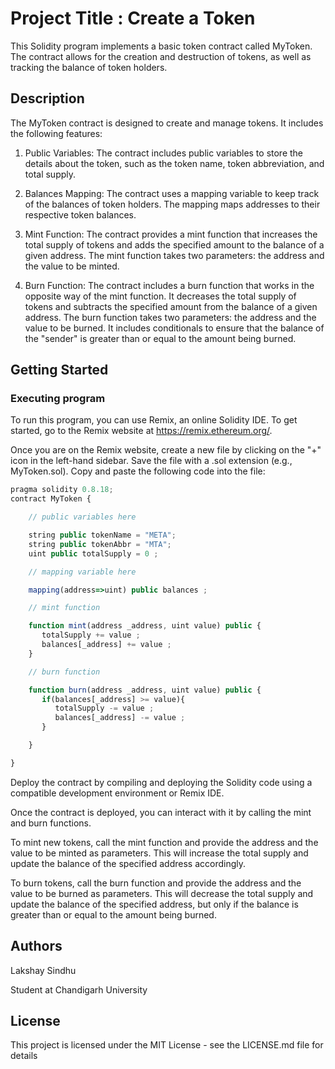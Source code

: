 # Project Title : Create a Token

This Solidity program implements a basic token contract called MyToken. The contract allows for the creation and destruction of tokens, as well as tracking the balance of token holders.

## Description

The MyToken contract is designed to create and manage tokens. It includes the following features:

1. Public Variables: The contract includes public variables to store the details about the token, such as the token name, token abbreviation, and total supply.

2. Balances Mapping: The contract uses a mapping variable to keep track of the balances of token holders. The mapping maps addresses to their respective token balances.

3. Mint Function: The contract provides a mint function that increases the total supply of tokens and adds the specified amount to the balance of a given address. The mint function takes two parameters: the address and the value to be minted.

4. Burn Function: The contract includes a burn function that works in the opposite way of the mint function. It decreases the total supply of tokens and subtracts the specified amount from the balance of a given address. The burn function takes two parameters: the address and the value to be burned. It includes conditionals to ensure that the balance of the "sender" is greater than or equal to the amount being burned.

## Getting Started

### Executing program

To run this program, you can use Remix, an online Solidity IDE. To get started, go to the Remix website at https://remix.ethereum.org/.

Once you are on the Remix website, create a new file by clicking on the "+" icon in the left-hand sidebar. Save the file with a .sol extension (e.g., MyToken.sol). Copy and paste the following code into the file:

```javascript
pragma solidity 0.8.18;
contract MyToken {

    // public variables here

    string public tokenName = "META";
    string public tokenAbbr = "MTA";
    uint public totalSupply = 0 ;

    // mapping variable here

    mapping(address=>uint) public balances ;

    // mint function

    function mint(address _address, uint value) public {
       totalSupply += value ;
       balances[_address] += value ;
    }

    // burn function

    function burn(address _address, uint value) public {
       if(balances[_address] >= value){
          totalSupply -= value ;
          balances[_address] -= value ;
       }

    }

}

```

Deploy the contract by compiling and deploying the Solidity code using a compatible development environment or Remix IDE.

Once the contract is deployed, you can interact with it by calling the mint and burn functions.

To mint new tokens, call the mint function and provide the address and the value to be minted as parameters. This will increase the total supply and update the balance of the specified address accordingly.

To burn tokens, call the burn function and provide the address and the value to be burned as parameters. This will decrease the total supply and update the balance of the specified address, but only if the balance is greater than or equal to the amount being burned.

## Authors

Lakshay Sindhu 

Student at Chandigarh University

## License

This project is licensed under the MIT License - see the LICENSE.md file for details

